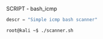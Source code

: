 SCRIPT - bash_icmp

```python
descr = "Simple icmp bash scanner"
```
```
root@kali ~$ ./scanner.sh
```
